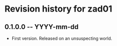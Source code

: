 # Revision history for zad01

## 0.1.0.0  -- YYYY-mm-dd

* First version. Released on an unsuspecting world.
